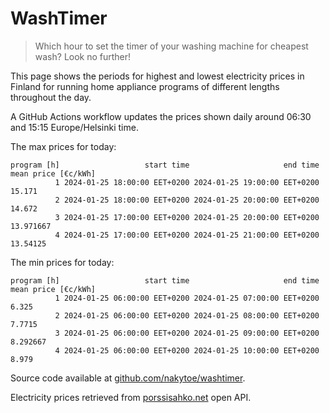 
# WashTimer

> Which hour to set the timer of your washing machine for cheapest wash? Look no further!

This page shows the periods for highest and lowest electricity prices in Finland 
for running home appliance programs of different lengths throughout the day. 

A GitHub Actions workflow updates the prices shown daily around 06:30 and 15:15 Europe/Helsinki time.

The max prices for today:

	program [h]                   start time                     end time mean price [€c/kWh]
	          1 2024-01-25 18:00:00 EET+0200 2024-01-25 19:00:00 EET+0200              15.171
	          2 2024-01-25 18:00:00 EET+0200 2024-01-25 20:00:00 EET+0200              14.672
	          3 2024-01-25 17:00:00 EET+0200 2024-01-25 20:00:00 EET+0200           13.971667
	          4 2024-01-25 17:00:00 EET+0200 2024-01-25 21:00:00 EET+0200            13.54125

The min prices for today:

	program [h]                   start time                     end time mean price [€c/kWh]
	          1 2024-01-25 06:00:00 EET+0200 2024-01-25 07:00:00 EET+0200               6.325
	          2 2024-01-25 06:00:00 EET+0200 2024-01-25 08:00:00 EET+0200              7.7715
	          3 2024-01-25 06:00:00 EET+0200 2024-01-25 09:00:00 EET+0200            8.292667
	          4 2024-01-25 06:00:00 EET+0200 2024-01-25 10:00:00 EET+0200               8.979


Source code available at [github.com/nakytoe/washtimer](https://github.com/nakytoe/washtimer).

Electricity prices retrieved from [porssisahko.net](https://porssisahko.net/api) open API.
